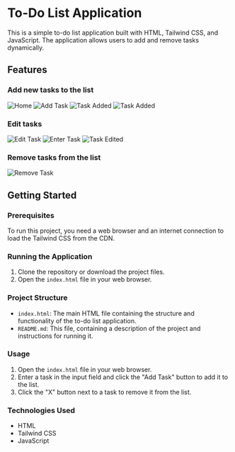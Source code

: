 # To-Do List Application

This is a simple to-do list application built with HTML, Tailwind CSS, and JavaScript. The application allows users to add and remove tasks dynamically.

## Features

### Add new tasks to the list

![Home](https://dolphinmulugeta.me/image/todoApp/Home.png)
![Add Task](https://dolphinmulugeta.me/image/todoApp/AddTask.png)
![Task Added](https://dolphinmulugeta.me/image/todoApp/TaskAdded.png)
![Task Added](https://dolphinmulugeta.me/image/todoApp/TaskAdded2.png)

### Edit tasks

![Edit Task](https://dolphinmulugeta.me/image/todoApp/EditTask.png)
![Enter Task](https://dolphinmulugeta.me/image/todoApp/EnterTaskEdit.png)
![Task Edited](https://dolphinmulugeta.me/image/todoApp/TaskEdited.png)

### Remove tasks from the list

![Remove Task](https://dolphinmulugeta.me/image/todoApp/RemoveTask.png)

## Getting Started

### Prerequisites

To run this project, you need a web browser and an internet connection to load the Tailwind CSS from the CDN.

### Running the Application

1. Clone the repository or download the project files.
2. Open the `index.html` file in your web browser.

### Project Structure

- `index.html`: The main HTML file containing the structure and functionality of the to-do list application.
- `README.md`: This file, containing a description of the project and instructions for running it.

### Usage

1. Open the `index.html` file in your web browser.
2. Enter a task in the input field and click the "Add Task" button to add it to the list.
3. Click the "X" button next to a task to remove it from the list.

### Technologies Used

- HTML
- Tailwind CSS
- JavaScript
